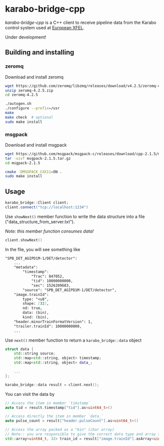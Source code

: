 # karabo-bridge-cpp

*karabo-bridge-cpp* is a C++ client to receive pipeline data from the
Karabo control system used at [European XFEL](https://www.xfel.eu/).

Under development!

## Building and installing

### zeromq

Download and install zeromq
```sh
wget https://github.com/zeromq/libzmq/releases/download/v4.2.5/zeromq-4.2.5.zip
unzip zeromq-4.2.5.zip
cd zeromq-4.2.5

./autogen.sh
./configure --prefix=/usr
make
make check  # optional
sudo make install
```

### msgpack

Download and install msgpack
```sh
wget https://github.com/msgpack/msgpack-c/releases/download/cpp-2.1.5/msgpack-2.1.5.tar.gz
tar -xzvf msgpack-2.1.5.tar.gz
cd msgpack-2.1.5

cmake -DMSGPACK_CXX11=ON .
sudo make install
```

## Usage

```c++
karabo_bridge::Client client;
client.connect("tcp://localhost:1234")
```

Use `showNext()` member function to write the data structure into a file ("data_structure_from_server.txt").

*Note: this member function consumes data!*
```c++
client.showNext()
```
In the file, you will see something like
```md
"SPB_DET_AGIPD1M-1/DET/detector":
    ...
    "metadata":
        "timestamp":
            "frac": 847052,
            "tid": 10000000000,
            "sec": 1526209683,
        "source": "SPB_DET_AGIPD1M-1/DET/detector",
    "image.trainId":
        type: "<u8",
        shape: [32],
        nd: true,
        data: (bin),
        kind: (bin),
    "header.minorTrainFormatVersion": 1,
    "trailer.trainId": 10000000000,
    ...
```
Use `next()` member function to return a `karabo_bridge::data` object
```c++
struct data {
    std::string source;
    std::map<std::string, object> timestamp;
    std::map<std::string, object> data_;

    ...
};

karabo_bridge::data result = client.next();
```
You can visit the data by
```c++
// Access the item in member `timstamp`
auto tid = result.timestamp["tid"].as<uint64_t>()

// Access directly the item in member `data_`
auto pulse_count = result["header.pulseCount"].as<uint64_t>()

// Access the array packed as a "bin" (char array)
// Note:: you are responsible to give the correct data type and array size, otherwise it leads to undefined behavior!
std::array<uint64_t, 32> train_id = result["image.trainId"].asArray<uint64_t, 32>()
```
